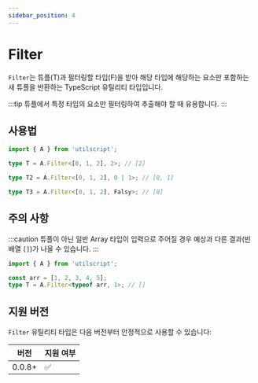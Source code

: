 ```yaml
---
sidebar_position: 4
---
```


# Filter

`Filter`는 튜플(T)과 필터링할 타입(F)을 받아 해당 타입에 해당하는 요소만 포함하는 새 튜플을 반환하는 TypeScript 유틸리티 타입입니다.

:::tip
튜플에서 특정 타입의 요소만 필터링하여 추출해야 할 때 유용합니다.
:::

## 사용법

```ts
import { A } from 'utilscript';

type T = A.Filter<[0, 1, 2], 2>; // [2]

type T2 = A.Filter<[0, 1, 2], 0 | 1>; // [0, 1]

type T3 = A.Filter<[0, 1, 2], Falsy>; // [0]
```

## 주의 사항

:::caution
튜플이 아닌 일반 Array 타입이 입력으로 주어질 경우 예상과 다른 결과(빈 배열 `[]`)가 나올 수 있습니다.
:::

```ts
import { A } from 'utilscript';

const arr = [1, 2, 3, 4, 5];
type T = A.Filter<typeof arr, 1>; // []
```

## 지원 버전

`Filter` 유틸리티 타입은 다음 버전부터 안정적으로 사용할 수 있습니다:

| 버전   | 지원 여부 |
| ------ | --------- |
| 0.0.8+ | ✅        |
